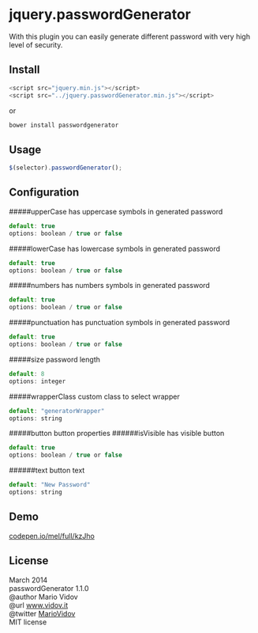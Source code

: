 # jquery.passwordGenerator
With this plugin you can easily generate different password with very high level of security.
## Install
```javascript
<script src="jquery.min.js"></script>
<script src="../jquery.passwordGenerator.min.js"></script>
```
or 
```javascript
bower install passwordgenerator
```
## Usage
```javascript
$(selector).passwordGenerator();
```
## Configuration
#####upperCase
has uppercase symbols in generated password
```javascript
default: true
options: boolean / true or false
```
#####lowerCase
has lowercase symbols in generated password
```javascript
default: true
options: boolean / true or false
```
#####numbers
has numbers symbols in generated password
```javascript
default: true
options: boolean / true or false
```
#####punctuation
has punctuation symbols in generated password
```javascript
default: true
options: boolean / true or false
```
#####size
password length
```javascript
default: 8
options: integer
```
#####wrapperClass
custom class to select wrapper
```javascript
default: "generatorWrapper"
options: string
```
#####button
button properties
######isVisible
has visible button
```javascript
default: true
options: boolean / true or false
```
######text
button text
```javascript
default: "New Password"
options: string
```
## Demo
<a href="http://codepen.io/mel/full/kzJho" target="_blank">codepen.io/mel/full/kzJho</a>
## License
March 2014 <br />
passwordGenerator 1.1.0 <br />
@author Mario Vidov <br />
@url <a href="http://vidov.it" target="_blank">www.vidov.it</a> <br />
@twitter  <a href="http://twitter.com/MarioVidov" target="_blank">MarioVidov</a> <br />
MIT license
